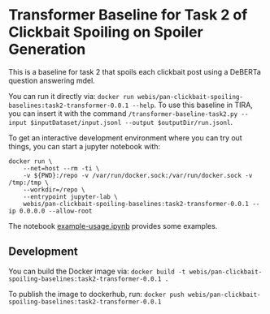 # Transformer Baseline for Task 2 of Clickbait Spoiling on Spoiler Generation

This is a baseline for task 2 that spoils each clickbait post using a DeBERTa question answering mdel.

You can run it directly via: `docker run webis/pan-clickbait-spoiling-baselines:task2-transformer-0.0.1 --help`.
To use this baseline in TIRA, you can insert it with the command `/transformer-baseline-task2.py --input $inputDataset/input.jsonl --output $outputDir/run.jsonl`.

To get an interactive development environment where you can try out things, you can start a jupyter notebook with:

```
docker run \
	--net=host --rm -ti \
	-v ${PWD}:/repo -v /var/run/docker.sock:/var/run/docker.sock -v /tmp:/tmp \
	--workdir=/repo \
	--entrypoint jupyter-lab \
	webis/pan-clickbait-spoiling-baselines:task2-transformer-0.0.1 --ip 0.0.0.0 --allow-root
```

The notebook [example-usage.ipynb](example-usage.ipynb) provides some examples.

## Development

You can build the Docker image via: `docker build -t webis/pan-clickbait-spoiling-baselines:task2-transformer-0.0.1 .`

To publish the image to dockerhub, run: `docker push webis/pan-clickbait-spoiling-baselines:task2-transformer-0.0.1`

